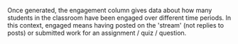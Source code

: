 Once generated, the engagement column gives data about how many students in the classroom have been engaged over different time periods. In this context, engaged means having posted on the 'stream' (not replies to posts) or submitted work for an assignment / quiz / question.
